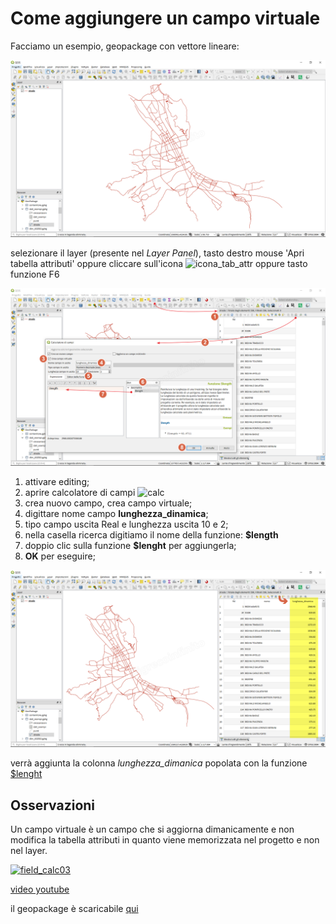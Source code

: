 # Come aggiungere un campo virtuale

Facciamo un esempio, geopackage con vettore lineare:

![](/img/esempi/add_campo_virtuale/add_campo_virt3.png)

selezionare il layer (presente nel _Layer Panel_), tasto destro mouse 'Apri tabella attributi' oppure cliccare sull'icona ![icona_tab_attr](https://docs.qgis.org/2.18/it/_images/mActionOpenTable.png) oppure tasto funzione F6

![](/img/esempi/add_campo_virtuale/add_campo_virt1.png)

1. attivare editing;
2. aprire calcolatore di campi ![calc](https://docs.qgis.org/testing/en/_images/mActionCalculateField.png)
3. crea nuovo campo, crea campo virtuale;
4. digittare nome campo **lunghezza_dinamica**;
5. tipo campo uscita Real e lunghezza uscita 10 e 2;
6. nella casella ricerca digitiamo il nome della funzione: **\$length**
7. doppio clic sulla funzione **\$lenght** per aggiungerla;
8. **OK** per eseguire;

![](/img/esempi/add_campo_virtuale/add_campo_virt2.png)

verrà aggiunta la colonna _lunghezza_dimanica_ popolata con la funzione [\$lenght](./gr_funzioni/geometria/$lenght.html)

## Osservazioni

Un campo virtuale è un campo che si aggiorna dimanicamente e non modifica la tabella attributi in quanto viene memorizzata nel progetto e non nel layer.

[![field_calc03](https://img.youtube.com/vi/IymSgXmbAFM/0.jpg)](https://www.youtube.com/watch?v=IymSgXmbAFM&list=PLqDFjeQq7NBjz5PWb66PNUqMgN1fce4cu&index "fiel_calc03")

[video youtube](https://www.youtube.com/watch?v=IymSgXmbAFM&list=PLqDFjeQq7NBjz5PWb66PNUqMgN1fce4cu&inde)

il geopackage è scaricabile [qui](/esempi/dati_esempi.gpkg)
